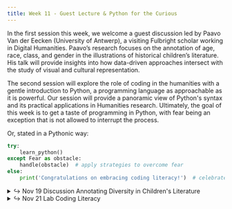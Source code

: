 ```yaml
---
title: Week 11 - Guest Lecture & Python for the Curious
---
```


In the first session this week, we welcome a guest discussion led by Paavo Van der Eecken (University of Antwerp), a visiting Fulbright scholar working in Digital Humanities. Paavo’s research focuses on the annotation of age, race, class, and gender in the illustrations of historical children’s literature. His talk will provide insights into how data-driven approaches intersect with the study of visual and cultural representation.

The second session will explore the role of coding in the humanities with a gentle introduction to Python, a programming language as approachable as it is powerful. Our session will provide a panoramic view of Python's syntax and its practical applications in Humanities research. Ultimately, the goal of this week is to get a taste of programming in Python, with fear being an exception that is not allowed to interrupt the process.

Or, stated in a Pythonic way:

```python
try:
    learn_python()
except Fear as obstacle:
    handle(obstacle)  # apply strategies to overcome fear
else:
    print('Congratulations on embracing coding literacy!')  # celebrate
```

<details>
  <summary class="session-summary">
    <span class="arrow">↪</span>
    <span class="date-label">Nov 19</span>
    <span class="label label-blue">Discussion</span>
    <span class="session-title">Annotating Diversity in Children's Literature</span>
  </summary>
  <div markdown="1">
- Slides (_coming soon!_)
- Pre-Class Reading (no Perusall annotations required, only a reflection on Slack!):
  - [Edmond, Jennifer. “Managing Uncertainty in the Humanities: Digital and Analogue Approaches.”](https://app.perusall.com/courses/intro-to-digital-humanities-fall-2024/edmond-2018-managing-uncertainty-in-the-humanities-digital-an) *Proceedings of the Sixth International Conference on Technological Ecosystems for Enhancing Multiculturality*, ACM, 2018, pp. 840–44.
  - [Scheuerman, Morgan Klaus, et al. “Do Datasets Have Politics? Disciplinary Values in Computer Vision Dataset Development.”](https://app.perusall.com/courses/intro-to-digital-humanities-fall-2024/do-datasets-have-politics-disciplinary-values-in-computer-vision-dataset-development-636786287) *Proceedings of the ACM on Human-Computer Interaction*, vol. 5, no. CSCW2, Oct. 2021, pp. 1–37.
  - **Post your reflection in the** <a href="https://introtodh-fall2024.slack.com/archives/C07JYA7QTM0" style="color: #ee6374;">**#reflections** </a>**channel on Slack** <a style="color: #ee6374;">**no later than 11:59PM on the day before our class.**</a>
</div>
</details>

<details>
  <summary class="session-summary">
    <span class="arrow">↪</span>
    <span class="date-label">Nov 21</span>
    <span class="label label-red">Lab</span>
    <span class="session-title">Coding Literacy</span>
  </summary>
  <div markdown="1">
  - Notebook (_coming soon!_)
- Pre-Class Reflection (no Perusall annotations required, only a reflection on Slack!):
  - [Schmidt, Benjamin M. “Do Digital Humanists Need to Understand Algorithms?”](https://app.perusall.com/courses/intro-to-digital-humanities-fall-2024/schmidt_2016_do-digital-humanists-need-to-understand-algorithms) _Debates in the Digital Humanities_, vol. 53, 2016.
  - [Vee, Annette. “Introduction. Computer Programming as Literacy.”](https://app.perusall.com/courses/intro-to-digital-humanities-fall-2024/vee-2017-introduction-computer-programming-as-literacy) _Coding Literacy: How Computer Programming Is Changing Writing_, The MIT Press, 2017.
  - **Post your reflection in the** <a href="https://introtodh-fall2024.slack.com/archives/C07JYA7QTM0" style="color: #ee6374;">**#reflections** </a>**channel on Slack** <a style="color: #ee6374;">**no later than 11:59PM on the day before our class.**</a>
</div>
</details>